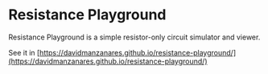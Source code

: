 # Resistance Playground

Resistance Playground is a simple resistor-only circuit simulator and viewer.

See it in [https://davidmanzanares.github.io/resistance-playground/](https://davidmanzanares.github.io/resistance-playground/)
